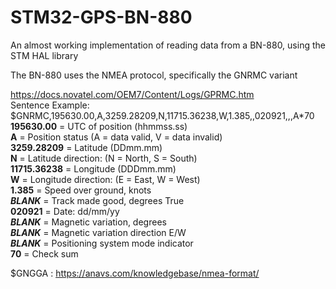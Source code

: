 # STM32-GPS-BN-880
 An almost working implementation of reading data from a BN-880, using the STM HAL library
 
 
 
 The BN-880 uses the NMEA protocol, specifically the GNRMC variant  
 
 https://docs.novatel.com/OEM7/Content/Logs/GPRMC.htm  
 Sentence Example:
 $GNRMC,195630.00,A,3259.28209,N,11715.36238,W,1.385,,020921,,,A*70   
 **195630.00** = UTC of position (hhmmss.ss)  
 **A** 	= Position status (A = data valid, V = data invalid)  
 **3259.28209** =  Latitude (DDmm.mm)  
 **N** = Latitude direction: (N = North, S = South)  
 **11715.36238** = Longitude (DDDmm.mm)  
 **W** 	= Longitude direction: (E = East, W = West)  
 **1.385** = Speed over ground, knots  
	***BLANK*** = Track made good, degrees True  
 **020921** = Date: dd/mm/yy  
	***BLANK*** = Magnetic variation, degrees  
	***BLANK*** = Magnetic variation direction E/W  
	***BLANK*** = Positioning system mode indicator  
 **70** = Check sum   
 
 $GNGGA : https://anavs.com/knowledgebase/nmea-format/

